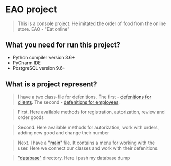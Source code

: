 # EAO project
> This is a console project. He imitated the order of food from the online store. EAO - "Eat online"
## What you need for run this project?
* Python compiler version 3.6+
* PyCharm IDE
* PostgreSQL version 9.6+
## What is a project represent?
> I have a two class-file for defenitions. The first - [defenitions for clients](https://github.com/onpabl/EAO/blob/master/defenitions_for_clients.py). The second - [defenitions for employees](https://github.com/onpabl/EAO/blob/master/definitions_for_employees.py).

> First. Here available methods for registration, autorization, review and order goods

> Second. Here available methods for autorization, work with orders, adding new good and change their number

> Next. I have a ["main"](https://github.com/onpabl/EAO/blob/master/main.py) file. It contains a menu for working with the user. Here we connect our classes and work with their defenitions.

> ["database"](https://github.com/onpabl/EAO/tree/master/database) directory. Here i push my database dump
